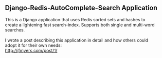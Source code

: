 <h2>Django-Redis-AutoComplete-Search Application</h2>

This is a Django application that uses Redis sorted sets and hashes to create a lightening fast search-index. Supports both single and multi-word searches. 
<br>
<br>
I wrote a post describing this application in detail and how others could adopt it for their own needs:
<br>
<a href="http://jfmyers.com/post/1/" target="_blank">http://jfmyers.com/post/1/</a>
